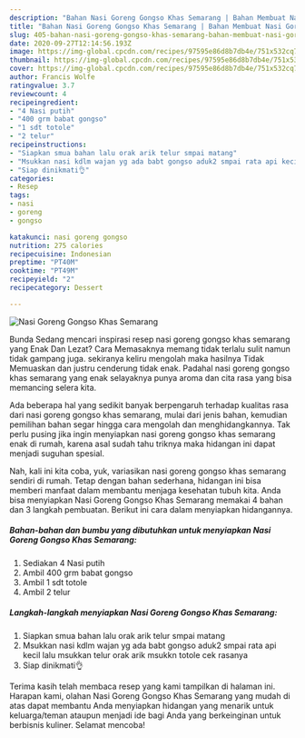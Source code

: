```yaml
---
description: "Bahan Nasi Goreng Gongso Khas Semarang | Bahan Membuat Nasi Goreng Gongso Khas Semarang Yang Enak Dan Mudah"
title: "Bahan Nasi Goreng Gongso Khas Semarang | Bahan Membuat Nasi Goreng Gongso Khas Semarang Yang Enak Dan Mudah"
slug: 405-bahan-nasi-goreng-gongso-khas-semarang-bahan-membuat-nasi-goreng-gongso-khas-semarang-yang-enak-dan-mudah
date: 2020-09-27T12:14:56.193Z
image: https://img-global.cpcdn.com/recipes/97595e86d8b7db4e/751x532cq70/nasi-goreng-gongso-khas-semarang-foto-resep-utama.jpg
thumbnail: https://img-global.cpcdn.com/recipes/97595e86d8b7db4e/751x532cq70/nasi-goreng-gongso-khas-semarang-foto-resep-utama.jpg
cover: https://img-global.cpcdn.com/recipes/97595e86d8b7db4e/751x532cq70/nasi-goreng-gongso-khas-semarang-foto-resep-utama.jpg
author: Francis Wolfe
ratingvalue: 3.7
reviewcount: 4
recipeingredient:
- "4 Nasi putih"
- "400 grm babat gongso"
- "1 sdt totole"
- "2 telur"
recipeinstructions:
- "Siapkan smua bahan lalu orak arik telur smpai matang"
- "Msukkan nasi kdlm wajan yg ada babt gongso aduk2 smpai rata api kecil lalu msukkan telur orak arik msukkn totole cek rasanya"
- "Siap dinikmati👌"
categories:
- Resep
tags:
- nasi
- goreng
- gongso

katakunci: nasi goreng gongso 
nutrition: 275 calories
recipecuisine: Indonesian
preptime: "PT40M"
cooktime: "PT49M"
recipeyield: "2"
recipecategory: Dessert

---
```



![Nasi Goreng Gongso Khas Semarang](https://img-global.cpcdn.com/recipes/97595e86d8b7db4e/751x532cq70/nasi-goreng-gongso-khas-semarang-foto-resep-utama.jpg)

Bunda Sedang mencari inspirasi resep nasi goreng gongso khas semarang yang Enak Dan Lezat? Cara Memasaknya memang tidak terlalu sulit namun tidak gampang juga. sekiranya keliru mengolah maka hasilnya Tidak Memuaskan dan justru cenderung tidak enak. Padahal nasi goreng gongso khas semarang yang enak selayaknya punya aroma dan cita rasa yang bisa memancing selera kita.



Ada beberapa hal yang sedikit banyak berpengaruh terhadap kualitas rasa dari nasi goreng gongso khas semarang, mulai dari jenis bahan, kemudian pemilihan bahan segar hingga cara mengolah dan menghidangkannya. Tak perlu pusing jika ingin menyiapkan nasi goreng gongso khas semarang enak di rumah, karena asal sudah tahu triknya maka hidangan ini dapat menjadi suguhan spesial.


Nah, kali ini kita coba, yuk, variasikan nasi goreng gongso khas semarang sendiri di rumah. Tetap dengan bahan sederhana, hidangan ini bisa memberi manfaat dalam membantu menjaga kesehatan tubuh kita. Anda bisa menyiapkan Nasi Goreng Gongso Khas Semarang memakai 4 bahan dan 3 langkah pembuatan. Berikut ini cara dalam menyiapkan hidangannya.

<!--inarticleads1-->

##### Bahan-bahan dan bumbu yang dibutuhkan untuk menyiapkan Nasi Goreng Gongso Khas Semarang:

1. Sediakan 4 Nasi putih
1. Ambil 400 grm babat gongso
1. Ambil 1 sdt totole
1. Ambil 2 telur




<!--inarticleads2-->

##### Langkah-langkah menyiapkan Nasi Goreng Gongso Khas Semarang:

1. Siapkan smua bahan lalu orak arik telur smpai matang
1. Msukkan nasi kdlm wajan yg ada babt gongso aduk2 smpai rata api kecil lalu msukkan telur orak arik msukkn totole cek rasanya
1. Siap dinikmati👌




Terima kasih telah membaca resep yang kami tampilkan di halaman ini. Harapan kami, olahan Nasi Goreng Gongso Khas Semarang yang mudah di atas dapat membantu Anda menyiapkan hidangan yang menarik untuk keluarga/teman ataupun menjadi ide bagi Anda yang berkeinginan untuk berbisnis kuliner. Selamat mencoba!
